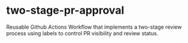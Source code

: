# two-stage-pr-approval
Reusable Github Actions Workflow that implements a two-stage review process using labels to control PR visibility and review status.
